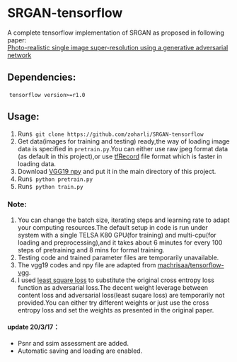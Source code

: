 # SRGAN-tensorflow

A complete tensorflow implementation of SRGAN as proposed in following paper:\
[Photo-realistic single image super-resolution using a generative adversarial network](https://arxiv.org/pdf/1609.04802.pdf)


## Dependencies:
  `tensorflow version>=r1.0`
 
## Usage:
  1. Run`$ git clone https://github.com/zoharli/SRGAN-tensorflow`
  2. Get data(images for training and testing) ready,the way of loading image data is specified in `pretrain.py`.You can either use raw jpeg format data (as default in this project),or use [tfRecord](https://www.tensorflow.org/api_guides/python/python_io#tfrecords_format_details) file format which is faster in loading data.
  3. Download [VGG19 npy](https://mega.nz/#!xZ8glS6J!MAnE91ND_WyfZ_8mvkuSa2YcA7q-1ehfSm-Q1fxOvvs) and put it in the main directory of this project.
  4. Run`$ python pretrain.py`
  5. Run`$ python train.py`

### Note:
1. You can change the batch size, iterating steps and learning rate to adapt your computing resources.The default setup in code is run under system with a single TELSA K80 GPU(for training) and multi-cpu(for loading and preprocessing),and it takes about 6 minutes for every 100 steps of pretraining and 8 mins for formal training.
2. Testing code and trained parameter files are temporarily unavailable. 
3. The vgg19 codes and npy file are adapted from [machrisaa/tensorflow-vgg](https://github.com/machrisaa/tensorflow-vgg).
4. I used [least square loss](https://pdfs.semanticscholar.org/0bbc/35bdbd643fb520ce349bdd486ef2c490f1fc.pdf) to substitute the original cross entropy loss function as adversarial loss.The decent weight leverage between content loss and adversarial loss(least suqare loss) are temporarily not provided.You can either try different weights or just use the cross entropy loss and set the weights as presented in the original paper.


#### update 20/3/17：
 * Psnr and ssim assessment are added.
 * Automatic saving and loading are enabled.

